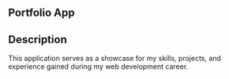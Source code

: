 ## Portfolio App

## Description
This application serves as a showcase for my skills, projects, and experience gained during my web development career.

